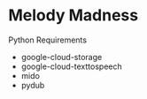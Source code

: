 # Melody Madness

Python Requirements
- google-cloud-storage
- google-cloud-texttospeech
- mido
- pydub
